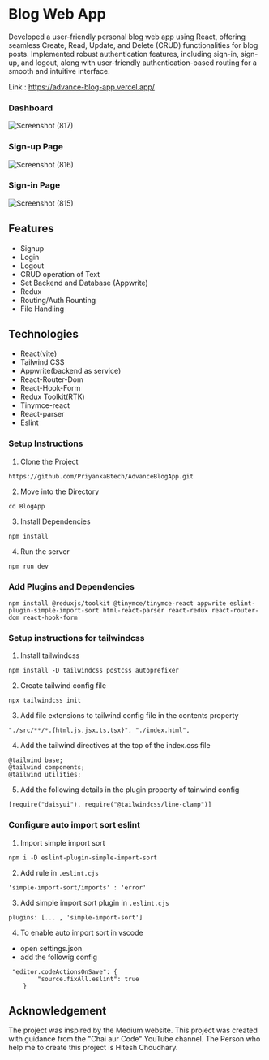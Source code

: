 # Blog Web App

Developed a user-friendly personal blog web app using React, offering seamless Create, Read, Update, and Delete (CRUD) functionalities for blog posts. Implemented robust authentication features, including sign-in, sign-up, and logout, along with user-friendly authentication-based routing for a smooth and intuitive interface.

Link : https://advance-blog-app.vercel.app/

### Dashboard
![Screenshot (817)](https://github.com/PriyankaBtech/JavaScript_Fundamentals/assets/109729930/f7d1ac56-6fbb-4733-ba0f-3dbf533add63)

### Sign-up Page
![Screenshot (816)](https://github.com/PriyankaBtech/JavaScript_Fundamentals/assets/109729930/510d26df-926b-47af-9766-ad32ceb19382)

### Sign-in Page
![Screenshot (815)](https://github.com/PriyankaBtech/JavaScript_Fundamentals/assets/109729930/cc9bc192-a536-4ac9-a1c6-91b1ecfc70df)



## Features 
- Signup
- Login
- Logout
- CRUD operation of Text
- Set Backend and Database (Appwrite)
- Redux
- Routing/Auth Rounting
- File Handling


## Technologies 
- React(vite)
- Tailwind CSS
- Appwrite(backend as service)
- React-Router-Dom
- React-Hook-Form
- Redux Toolkit(RTK)
- Tinymce-react
- React-parser
- Eslint



### Setup Instructions

1. Clone the Project
```
https://github.com/PriyankaBtech/AdvanceBlogApp.git
```

2. Move into the Directory

```
cd BlogApp
```

3. Install Dependencies

```
npm install
```

4. Run the server

```
npm run dev
```



### Add Plugins and Dependencies

```
npm install @reduxjs/toolkit @tinymce/tinymce-react appwrite eslint-plugin-simple-import-sort html-react-parser react-redux react-router-dom react-hook-form
```



### Setup instructions for tailwindcss

1. Install tailwindcss

```
npm install -D tailwindcss postcss autoprefixer
```

2. Create tailwind config file

```
npx tailwindcss init
```

3. Add file extensions to tailwind config file in the contents property

```
"./src/**/*.{html,js,jsx,ts,tsx}", "./index.html",
```

4. Add the tailwind directives at the top of the index.css file

```
@tailwind base;
@tailwind components;
@tailwind utilities;
```

5. Add the following details in the plugin property of tainwind config

```
[require("daisyui"), require("@tailwindcss/line-clamp")]
```



### Configure auto import sort eslint

1. Import simple import sort

```
npm i -D eslint-plugin-simple-import-sort
```

2. Add rule in `.eslint.cjs`

```
'simple-import-sort/imports' : 'error'
```

3. Add simple import sort plugin in `.eslint.cjs`

```
plugins: [... , 'simple-import-sort']
```

4. To enable auto import sort in vscode
  
  - open settings.json
  - add the followig config
```
 "editor.codeActionsOnSave": {
        "source.fixAll.eslint": true
    }
```


## Acknowledgement

The project was inspired by the Medium website. This project was created with guidance from the "Chai aur Code" YouTube channel. The Person who help me to create this project is Hitesh Choudhary.




